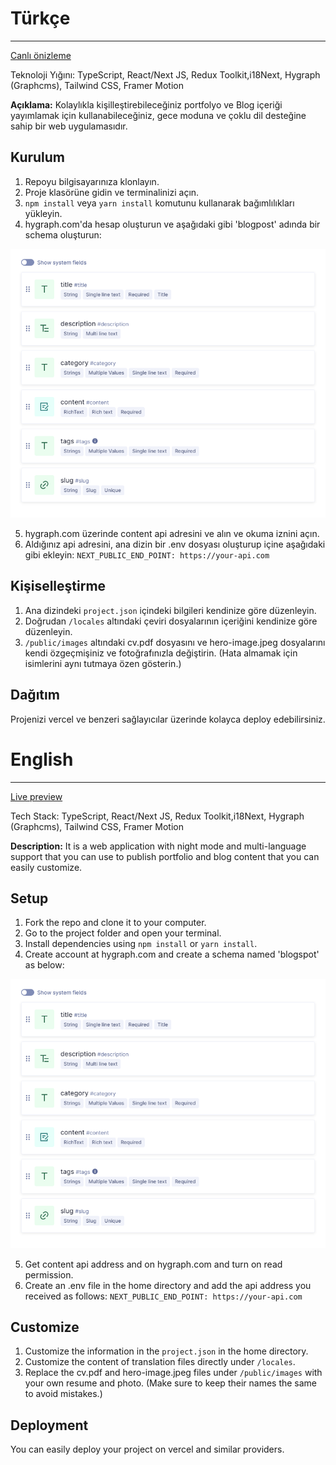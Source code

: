# Türkçe

---

[Canlı önizleme](https://kudretyilmaz.me)

Teknoloji Yığını: TypeScript, React/Next JS, Redux Toolkit,i18Next, Hygraph (Graphcms), Tailwind CSS, Framer Motion

**Açıklama:** Kolaylıkla kişilleştirebileceğiniz portfolyo ve Blog içeriği yayımlamak için kullanabileceğiniz, gece moduna ve çoklu dil desteğine sahip bir web uygulamasıdır.

## Kurulum

1. Repoyu bilgisayarınıza klonlayın.
2. Proje klasörüne gidin ve terminalinizi açın.
3. `npm install` veya `yarn install` komutunu kullanarak bağımlılıkları yükleyin.
4. hygraph.com'da hesap oluşturun ve aşağıdaki gibi 'blogpost' adında bir schema oluşturun:

![alt text](./db_schema.png)

5. hygraph.com üzerinde content api adresini ve alın ve okuma iznini açın.
6. Aldığınız api adresini, ana dizin bir .env dosyası oluşturup içine aşağıdaki gibi ekleyin:
   `NEXT_PUBLIC_END_POINT: https://your-api.com`

## Kişiselleştirme

1. Ana dizindeki `project.json` içindeki bilgileri kendinize göre düzenleyin.
2. Doğrudan `/locales` altındaki çeviri dosyalarının içeriğini kendinize göre düzenleyin.
3. `/public/images` altındaki cv.pdf dosyasını ve hero-image.jpeg dosyalarını kendi özgeçmişiniz ve fotoğrafınızla değiştirin. (Hata almamak için isimlerini aynı tutmaya özen gösterin.)

## Dağıtım

Projenizi vercel ve benzeri sağlayıcılar üzerinde kolayca deploy edebilirsiniz.

# English

---

[Live preview](https://kudretyilmaz.me/en)

Tech Stack: TypeScript, React/Next JS, Redux Toolkit,i18Next, Hygraph (Graphcms), Tailwind CSS, Framer Motion

**Description:** It is a web application with night mode and multi-language support that you can use to publish portfolio and blog content that you can easily customize.

## Setup

1. Fork the repo and clone it to your computer.
2. Go to the project folder and open your terminal.
3. Install dependencies using `npm install` or `yarn install`.
4. Create account at hygraph.com and create a schema named 'blogspot' as below:

![alt text](./db_schema.png)

5. Get content api address and on hygraph.com and turn on read permission.
6. Create an .env file in the home directory and add the api address you received as follows:
   `NEXT_PUBLIC_END_POINT: https://your-api.com`

## Customize

1. Customize the information in the `project.json` in the home directory.
2. Customize the content of translation files directly under `/locales`.
3. Replace the cv.pdf and hero-image.jpeg files under `/public/images` with your own resume and photo. (Make sure to keep their names the same to avoid mistakes.)

## Deployment

You can easily deploy your project on vercel and similar providers.
